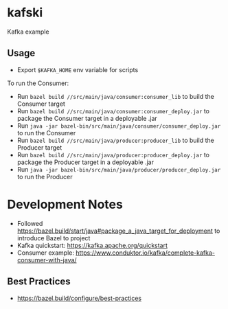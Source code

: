 # kafski
Kafka example

## Usage

- Export `$KAFKA_HOME` env variable for scripts

To run the Consumer:
- Run `bazel build //src/main/java/consumer:consumer_lib` to build the Consumer target 
- Run `bazel build //src/main/java/consumer:consumer_deploy.jar` to package the Consumer target in a deployable .jar
- Run `java -jar bazel-bin/src/main/java/consumer/consumer_deploy.jar` to run the Consumer
- Run `bazel build //src/main/java/producer:producer_lib` to build the Producer target
- Run `bazel build //src/main/java/producer:producer_deploy.jar` to package the Producer target in a deployable .jar
- Run `java -jar bazel-bin/src/main/java/producer/producer_deploy.jar` to run the Producer

# Development Notes
- Followed https://bazel.build/start/java#package_a_java_target_for_deployment to introduce Bazel to project
- Kafka quickstart: https://kafka.apache.org/quickstart
- Consumer example: https://www.conduktor.io/kafka/complete-kafka-consumer-with-java/

## Best Practices
- https://bazel.build/configure/best-practices
